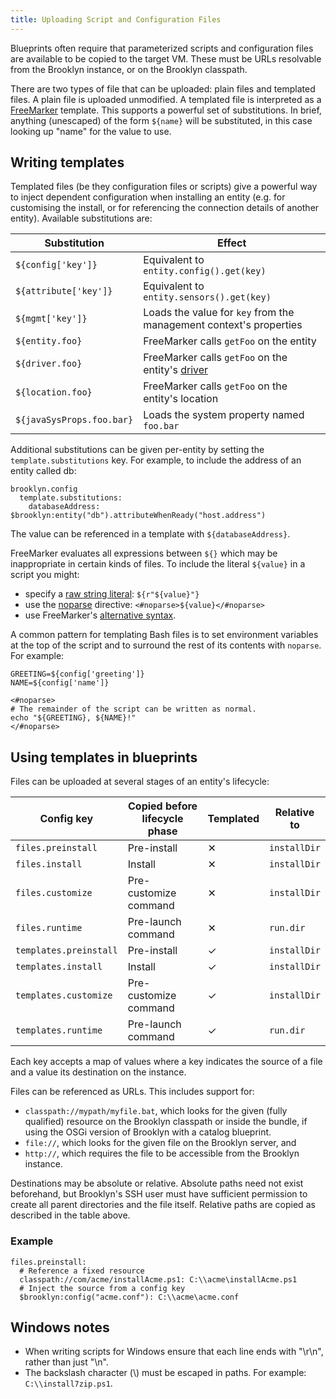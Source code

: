 ```yaml
---
title: Uploading Script and Configuration Files
---
```


Blueprints often require that parameterized scripts and configuration files are available to be copied to the
target VM. These must be URLs resolvable from the Brooklyn instance, or on the Brooklyn classpath.

There are two types of file that can be uploaded: plain files and templated files. A plain
file is uploaded unmodified. A templated file is interpreted as a [FreeMarker](http://freemarker.org)
template. This supports a powerful set of substitutions. In brief, anything (unescaped) of the form
`${name}` will be substituted, in this case looking up "name" for the value to use.


## Writing templates

Templated files (be they configuration files or scripts) give a powerful way to inject dependent
configuration when installing an entity (e.g. for customising the install, or for referencing the
connection details of another entity). Available substitutions are:

| Substitution              | Effect                                                             |
|---------------------------|--------------------------------------------------------------------|
| `${config['key']}`        | Equivalent to `entity.config().get(key)`                           |
| `${attribute['key']}`     | Equivalent to `entity.sensors().get(key)`                          |
| `${mgmt['key']}`          | Loads the value for `key` from the management context's properties |
| `${entity.foo}`           | FreeMarker calls `getFoo` on the entity                            |
| `${driver.foo}`           | FreeMarker calls `getFoo` on the entity's [driver](java/entity.md#things-to-know) |
| `${location.foo}`         | FreeMarker calls `getFoo` on the entity's location                 |
| `${javaSysProps.foo.bar}` | Loads the system property named `foo.bar`                          |

Additional substitutions can be given per-entity by setting the `template.substitutions` key. For example,
to include the address of an entity called db:

    brooklyn.config
      template.substitutions:
        databaseAddress: $brooklyn:entity("db").attributeWhenReady("host.address")

The value can be referenced in a template with `${databaseAddress}`.

FreeMarker evaluates all expressions between `${}` which may be inappropriate in certain kinds of files.
To include the literal `${value}` in a script you might:
 * specify a [raw string literal](http://freemarker.org/docs/dgui_template_exp.html#dgui_template_exp_direct_string):
   `${r"${value}"}`
 * use the [noparse](http://freemarker.org/docs/ref_directive_noparse.html) directive: `<#noparse>${value}</#noparse>`
 * use FreeMarker's [alternative syntax](http://freemarker.org/docs/dgui_misc_alternativesyntax.html).

A common pattern for templating Bash files is to set environment variables at the top of the script and to surround
the rest of its contents with `noparse`. For example:

    GREETING=${config['greeting']}
    NAME=${config['name']}
    
    <#noparse>
    # The remainder of the script can be written as normal.
    echo "${GREETING}, ${NAME}!"
    </#noparse>


## Using templates in blueprints

Files can be uploaded at several stages of an entity's lifecycle:

| Config key             | Copied before lifecycle phase | Templated | Relative to  |
|------------------------|-------------------------------|-----------|--------------|
| `files.preinstall`     | Pre-install                   | ✕         | `installDir` |
| `files.install`        | Install                       | ✕         | `installDir` |
| `files.customize`      | Pre-customize command         | ✕         | `installDir` |
| `files.runtime`        | Pre-launch command            | ✕         | `run.dir`    |
| `templates.preinstall` | Pre-install                   | ✓         | `installDir` |
| `templates.install`    | Install                       | ✓         | `installDir` |
| `templates.customize`  | Pre-customize command         | ✓         | `installDir` |
| `templates.runtime`    | Pre-launch command            | ✓         | `run.dir`    |

Each key accepts a map of values where a key indicates the source of a file and a value its destination
on the instance.

Files can be referenced as URLs. This includes support for:
 * `classpath://mypath/myfile.bat`, which looks for the given (fully qualified) resource on the Brooklyn classpath
   or inside the bundle, if using the OSGi version of Brooklyn with a catalog blueprint.
 * `file://`, which looks for the given file on the Brooklyn server, and
 * `http://`, which requires the file to be accessible from the Brooklyn instance.

Destinations may be absolute or relative. Absolute paths need not exist beforehand, but Brooklyn's SSH user must
have sufficient permission to create all parent directories and the file itself. Relative paths are copied as
described in the table above.


### Example

    files.preinstall:
      # Reference a fixed resource
      classpath://com/acme/installAcme.ps1: C:\\acme\installAcme.ps1
      # Inject the source from a config key
      $brooklyn:config("acme.conf"): C:\\acme\acme.conf


## Windows notes

* When writing scripts for Windows ensure that each line ends with "\r\n", rather than just "\n".
* The backslash character (\\) must be escaped in paths. For example: `C:\\install7zip.ps1`.
